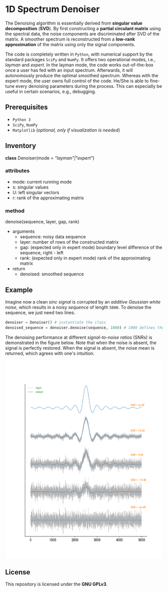 # 1D Spectrum Denoiser
The Denoising algorithm is essentially derived from **singular value decomposition** (**SVD**).
By first constructing a **partial circulant matrix** using the spectral data, the noise components are discriminated after SVD of the matrix.
A smoother spectrum is reconstructed from a **low-rank approximation** of the matrix using only the signal components.

The code is completely written in `Python`, with numerical support by the standard packages `SciPy` and `NumPy`.
It offers two operational modes, i.e., _layman_ and _expert_.
In the layman mode, the code works out-of-the-box once a user has fed with an input spectrum.
Afterwards, it will autonomously produce the optimal smoothed spectrum.
Whereas with the expert mode, the user owns full control of the code.
He/She is able to fine-tune every denoising parameters during the process.
This can especially be useful in certain scenarios, e.g., debugging.

## Prerequisites
 - `Python 3`
 - `SciPy`, `NumPy`
 - `Matplotlib` (_optional, only if visualization is needed_)

## Inventory
**class** Denoiser(mode = _"layman"|"expert"_)

### attributes
 - mode: current running mode
 - s: singular values
 - U: left singular vectors
 - r: rank of the approximating matrix

### method
denoise(sequence, layer, gap, rank)
 - arguments
   * sequence: noisy data sequence
   * layer: number of rows of the constructed matrix
   * gap: (expected only in expert mode) boundary level difference of the sequence, right - left
   * rank: (expected only in expert mode) rank of the approximating matrix
 - return
   * denoised: smoothed sequence

## Example
Imagine now a clean _sinc signal_ is corrupted by an _additive Gaussian white noise_, which results in a noisy _sequence_ of length `5000`.
To denoise the sequence, we just need two lines.

``` python
denoiser = Denoiser() # instantiate the class
denoised_sequence = denoiser.denoise(sequence, 1000) # 1000 defines the number of rows of the constructed matrix
```

The denoising performance at different _signal-to-noise ratios_ (SNRs) is demonstrated in the figure below. 
Note that when the noise is absent, the signal is perfectly restored.
When the signal is absent, the noise mean is returned, which agrees with one's intuition.

![quintet](./example.png)

## License
This repository is licensed under the **GNU GPLv3**.
